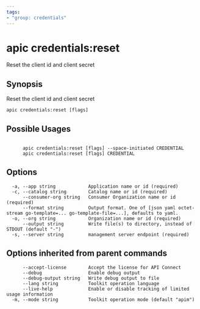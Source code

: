```yaml
---
tags:
- "group: credentials"
---
```

# apic credentials:reset

Reset the client id and client secret

## Synopsis

Reset the client id and client secret

```
apic credentials:reset [flags]
```

## Possible Usages

```

      apic credentials:reset [flags] --space-initiated CREDENTIAL
      apic credentials:reset [flags] CREDENTIAL

```

## Options

```
  -a, --app string            Application name or id (required)
  -c, --catalog string        Catalog name or id (required)
      --consumer-org string   Consumer Organization name or id (required)
      --format string         Output format. One of [json yaml octet-stream go-template=... go-template-file=...], defaults to yaml.
  -o, --org string            Organization name or id (required)
      --output string         Write file(s) to directory, instead of STDOUT (default "-")
  -s, --server string         management server endpoint (required)
```

## Options inherited from parent commands

```
      --accept-license        Accept the license for API Connect
      --debug                 Enable debug output
      --debug-output string   Write debug output to file
      --lang string           Toolkit operation language
      --live-help             Enable or disable tracking of limited usage information
  -m, --mode string           Toolkit operation mode (default "apim")
```

